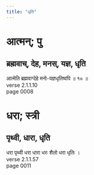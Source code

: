 ```yaml
---
title: "धृति"
---
```


# आत्मन्; पु
## ब्रह्मवाच्, देह, मनस्, यज्ञ, धृति
आत्मेति ब्रह्मवाग्देहे मनो-यज्ञधृतिष्वपि ॥ १० ॥<br />verse 2.1.1.10<br />page 0008

# धरा; स्त्री
## पृथ्वी, धारा, धृति
धरा पृथ्वी धरा धारा धरः शैलो धरा धृतिः ।<br />verse 2.1.1.57<br />page 0011

